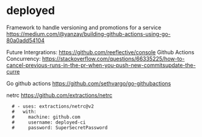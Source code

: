 # deployed
Framework to handle versioning and promotions for a service
https://medium.com/@yanzay/building-github-actions-using-go-80a0add54104


Future Intergrations: https://github.com/reeflective/console
Github Actions Concurrency: https://stackoverflow.com/questions/66335225/how-to-cancel-previous-runs-in-the-pr-when-you-push-new-commitsupdate-the-curre

Go github actions
https://github.com/sethvargo/go-githubactions

netrc
https://github.com/extractions/netrc

      # - uses: extractions/netrc@v2
      #   with:
      #     machine: github.com
      #     username: deployed-ci
      #     password: SuperSecretPassword